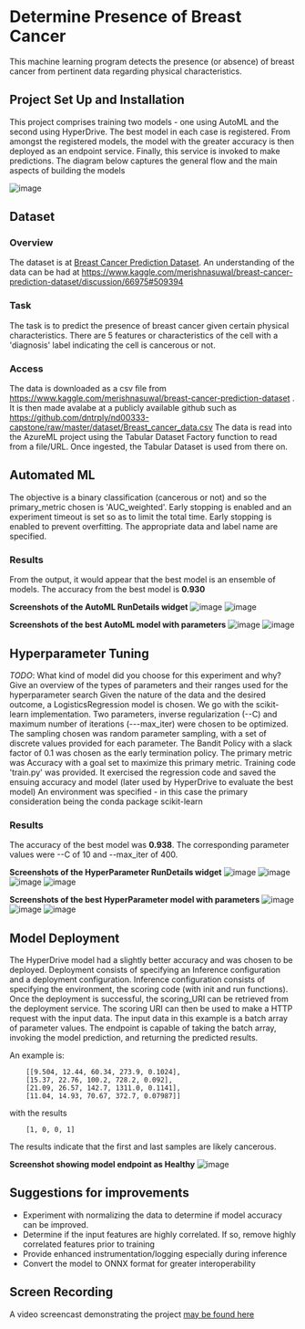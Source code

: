 # Determine Presence of Breast Cancer

This machine learning program detects the presence (or absence) of breast cancer from pertinent data regarding physical characteristics. 

## Project Set Up and Installation

This project comprises training two models - one using AutoML and the second using HyperDrive. The best model in each case is registered. From amongst the registered models, the model with the greater accuracy is then deployed as an endpoint service. Finally, this service is invoked to make predictions. The diagram below captures the general flow and the main aspects of building the models

![image](https://user-images.githubusercontent.com/17679107/140242515-4dd97e1a-1686-4bad-a6f0-d883cda595dc.png)

## Dataset

### Overview
The dataset is at [Breast Cancer Prediction Dataset](https://www.kaggle.com/merishnasuwal/breast-cancer-prediction-dataset). An understanding of the data can be had at https://www.kaggle.com/merishnasuwal/breast-cancer-prediction-dataset/discussion/66975#509394

### Task
The task is to predict the presence of breast cancer given certain physical characteristics. There are 5 features or characteristics of the cell with a 'diagnosis' label indicating the cell is cancerous or not.

### Access
The data is downloaded as a csv file from https://www.kaggle.com/merishnasuwal/breast-cancer-prediction-dataset . It is then made avalabe at a publicly available github such as https://github.com/dntrply/nd00333-capstone/raw/master/dataset/Breast_cancer_data.csv
The data is read into the AzureML project using the Tabular Dataset Factory function to read from a file/URL. Once ingested, the Tabular Dataset is used from there on.

## Automated ML
The objective is a binary classification (cancerous or not) and so the primary_metric chosen is 'AUC_weighted'. Early stopping is enabled and an experiment timeout is set so as to limit the total time. Early stopping is enabled to prevent overfitting. The appropriate data and label name are specified.

### Results
From the output, it would appear that the best model is an ensemble of models. The accuracy from the best model is **0.930**

**Screenshots of the AutoML RunDetails widget**
![image](https://user-images.githubusercontent.com/17679107/140244754-10a1c576-0a76-4bd9-aa00-bd6f6f6eb9f8.png)
![image](https://user-images.githubusercontent.com/17679107/140244779-7a3f8ffc-8162-4264-a523-9a16efbd08e3.png)

**Screenshots of the best AutoML model with parameters**
![image](https://user-images.githubusercontent.com/17679107/140245359-cd978f3d-fb20-4544-9464-c22e160aa2bc.png)
![image](https://user-images.githubusercontent.com/17679107/140245261-af44248c-5539-4ec9-9e82-4cc5d2763b78.png)


## Hyperparameter Tuning
*TODO*: What kind of model did you choose for this experiment and why? Give an overview of the types of parameters and their ranges used for the hyperparameter search
Given the nature of the data and the desired outcome, a LogisticsRegression model is chosen. We go with the scikit-learn implementation. Two parameters, inverse regularization (--C) and maximum number of iterations (---max_iter) were chosen to be optimized. The sampling chosen was random parameter sampling, with a set of discrete values provided for each parameter. The Bandit Policy with a slack factor of 0.1 was chosen as the early termination policy. The primary metric was Accuracy with a goal set to maximize this primary metric.
Training code 'train.py' was provided. It exercised the regression code and saved the ensuing accuracy and model (later used by HyperDrive to evaluate the best model)
An environment was specified - in this case the primary consideration being the conda package scikit-learn


### Results
The accuracy of the best model was **0.938**. The corresponding parameter values were --C of 10 and --max_iter of 400.

**Screenshots of the HyperParameter RunDetails widget**
![image](https://user-images.githubusercontent.com/17679107/140244847-0c08b901-9317-4d76-9bfa-9c604fefa9be.png)
![image](https://user-images.githubusercontent.com/17679107/140244898-192da5e5-f79e-4a0e-a82a-1e5096b0643f.png)
![image](https://user-images.githubusercontent.com/17679107/140244929-00bb93e6-99bd-42df-93d2-1c06412ffd9c.png)
![image](https://user-images.githubusercontent.com/17679107/140244975-70226696-3e03-40d5-9000-4c9918837ba6.png)


**Screenshots of the best HyperParameter model with parameters**
![image](https://user-images.githubusercontent.com/17679107/140245040-f52d1ad0-8a4f-498e-ae80-c0b1ae4c3719.png)
![image](https://user-images.githubusercontent.com/17679107/140245112-3fec77f7-4a15-4c38-9e38-67828f85cead.png)
![image](https://user-images.githubusercontent.com/17679107/140245157-163da4db-5460-43b7-838a-377de9d8bce7.png)


## Model Deployment
The HyperDrive model had a slightly better accuracy and was chosen to be deployed. Deployment consists of specifying an Inference configuration and a deployment configuration. Inference configuration consists of specifying the environment, the scoring code (with init and run functions). Once the deployment is successful, the scoring_URI can be retrieved from the deployment service. The scoring URI can then be used to make a HTTP request with the input data. The input data in this example is a batch array of parameter values. The endpoint is capable of taking the batch array, invoking the model prediction, and returning the predicted results. 

An example is:
```
    [[9.504, 12.44, 60.34, 273.9, 0.1024],
    [15.37, 22.76, 100.2, 728.2, 0.092], 
    [21.09, 26.57, 142.7, 1311.0, 0.1141],
    [11.04, 14.93, 70.67, 372.7, 0.07987]]
```

with the results

```
    [1, 0, 0, 1]
```
    
The results indicate that the first and last samples are likely cancerous.

**Screenshot showing model endpoint as Healthy**
![image](https://user-images.githubusercontent.com/17679107/140250416-a2b75e9e-c97f-45bb-9fa2-af6d1eb61f85.png)

## Suggestions for improvements
* Experiment with normalizing the data to determine if model accuracy can be improved.
* Determine if the input features are highly correlated. If so, remove highly correlated features prior to training
* Provide enhanced instrumentation/logging especially during inference
* Convert the model to ONNX format for greater interoperability


## Screen Recording
A video screencast demonstrating the project [may be found here](https://drive.google.com/file/d/1qg_g7IlZ6UwxP-ROVeSyin4fIQg8iOik/view?usp=sharing)




